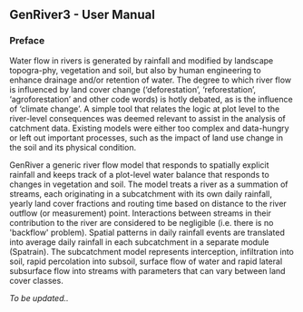 ## GenRiver3 - User Manual

### Preface

Water flow in rivers is generated by rainfall and modified by landscape topogra-phy, vegetation and soil, but also by human engineering to enhance drainage and/or retention of water. The degree to which river flow is influenced by land cover change (‘deforestation’, ‘reforestation’, ‘agroforestation’ and other code words) is hotly debated, as is the influence of ‘climate change’. A simple tool that relates the logic at plot level to the river-level consequences was deemed relevant to assist in the analysis of catchment data. Existing models were either too complex and data-hungry or left out important processes, such as the impact of land use change in the soil and its physical condition.

GenRiver a generic river flow model that responds to spatially explicit rainfall and keeps track of a plot-level water balance that responds to changes in vegetation and soil. The model treats a river as a summation of streams, each originating in a subcatchment with its own daily rainfall, yearly land cover fractions and routing time based on distance to the river outflow (or measurement) point. Interactions between streams in their contribution to the river are considered to be negligible (i.e. there is no 'backflow' problem). Spatial patterns in daily rainfall events are translated into average daily rainfall in each subcatchment in a separate module (Spatrain). The subcatchment model represents interception, infiltration into soil, rapid percolation into subsoil, surface flow of water and rapid lateral subsurface flow into streams with parameters that can vary between land cover classes.

*To be updated..*
